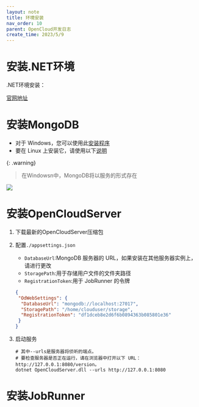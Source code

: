 ```yaml
---
layout: note
title: 环境安装
nav_order: 10
parent: OpenCloud开发日志
create_time: 2023/5/9
---
```


# 安装.NET环境

.NET环境安装：

[官网地址](https://dotnet.microsoft.com/download)

# 安装MongoDB

- 对于 Windows，您可以使用此[安装程序](https://www.mongodb.com/try/download/community)
- 要在 Linux 上安装它，请使用以下[说明](https://docs.mongodb.com/manual/administration/install-on-linux/)

{: .warning}
> 在Windowsn中，MongoDB将以服务的形式存在

![](https://cdn.jsdelivr.net/gh/luguosong/images@master/blog-img/202306251731635-MongoDB.png)

# 安装OpenCloudServer

1. 下载最新的OpenCloudServer压缩包

2. 配置`./appsettings.json`

    - `DatabaseUrl`:MongoDB 服务器的 URL，如果安装在其他服务器实例上，请进行更改
    - `StoragePath`:用于存储用户文件的文件夹路径
    - `RegistrationToken`:用于 JobRunner 的令牌

   ```json
   {
    "OdWebSettings": {
     "DatabaseUrl": "mongodb://localhost:27017", 
     "StoragePath": "/home/clouduser/storage",
     "RegistrationToken": "df1dceb8e2d6f6b0894363b085801e36"
    }
   }
   ```

3. 启动服务

   ```shell
   # 其中--urls是服务器将侦听的端点。
   # 要检查服务器是否正在运行，请在浏览器中打开以下 URL：http://127.0.0.1:8080/version。
   dotnet OpenCloudServer.dll --urls http://127.0.0.1:8080
   ```

# 安装JobRunner

